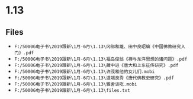 # 1.13

## Files

- `F:/5000G电子书\2019跟新\1月-6月\1.13\冈部和雄、田中良昭编《中国佛教研究入门》.pdf`
- `F:/5000G电子书\2019跟新\1月-6月\1.13\福岛俊翁《禅与东洋思想的诸问题》.pdf`
- `F:/5000G电子书\2019跟新\1月-6月\1.13\藏中进《唐大和上东征传研究》.pdf`
- `F:/5000G电子书\2019跟新\1月-6月\1.13\许茂和他的女儿们.mobi`
- `F:/5000G电子书\2019跟新\1月-6月\1.13\道端良秀《唐代佛教史研究》.pdf`
- `F:/5000G电子书\2019跟新\1月-6月\1.13\雅舍谈吃.mobi`
- `F:/5000G电子书\2019跟新\1月-6月\1.13\files.txt`
